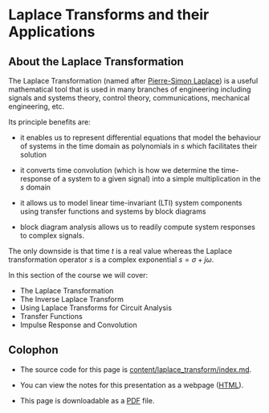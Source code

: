 # Laplace Transforms and their Applications

## About the Laplace Transformation

The Laplace Transformation (named after [Pierre-Simon Laplace](http://en.wikipedia.org/wiki/Pierre-Simon_Laplace)) is a useful mathematical tool that is used in many branches of engineering including signals and systems theory, control theory, communications, mechanical engineering, etc. 

Its principle benefits are: 

* it enables us to represent differential equations that model the behaviour of systems in the time domain as polynomials in $s$ which facilitates their solution

* it converts time convolution (which is how we determine the time-response of a system to a given signal) into a simple multiplication in the $s$ domain

* it allows us to model linear time-invariant (LTI) system components using transfer functions and systems by block diagrams

* block diagram analysis allows us to readily compute system responses to complex signals.

The only downside is that time $t$ is a real value whereas the Laplace transformation operator $s$ is a complex exponential $s = \sigma + j\omega$.

In this section of the course we will cover:

* The Laplace Transformation
* The Inverse Laplace Transform
* Using Laplace Transforms for Circuit Analysis
* Transfer Functions
* Impulse Response and Convolution

## Colophon

* The source code for this page is [content/laplace_transform/index.md](https://github.com/cpjobling/eg-247-textbook/blob/master/content/laplace_transform/index.md).

* You can view the notes for this presentation as a webpage ([HTML](https://cpjobling.github.io/eg-247-textbook/laplace_transform/index.html)). 

* This page is downloadable as a [PDF](https://cpjobling.github.io/eg-247-textbook/laplace_transform/laplace_transform.pdf) file. 

